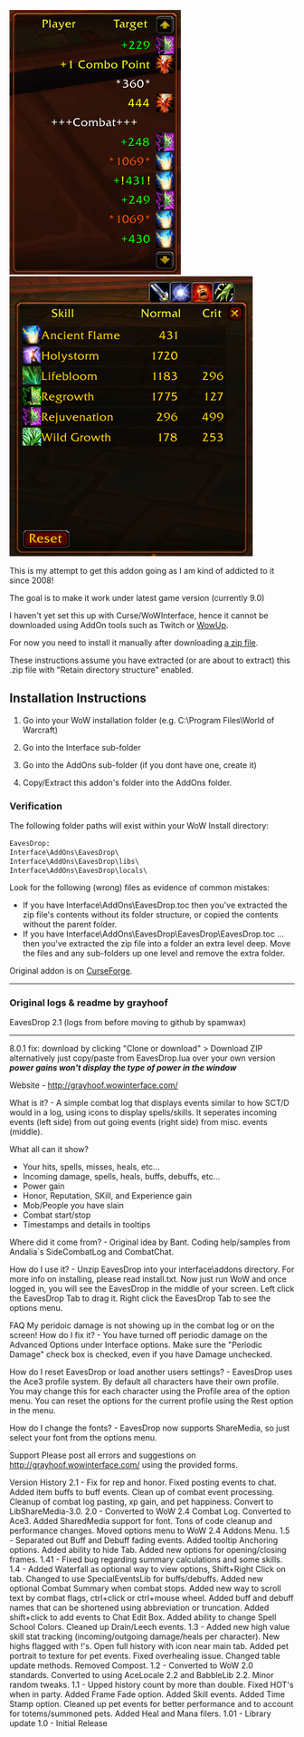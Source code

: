 ![MainFrame](eaves1.png)
![MainFrame](eaves2.png)

This is my attempt to get this addon going as I am kind of addicted to it since 2008!

The goal is to make it work under latest game version (currently 9.0)

I haven't yet set this up with Curse/WoWInterface, hence it cannot be downloaded using AddOn tools such as Twitch or [WowUp](wowup.io).

For now you need to install it manually after downloading [a zip file](https://github.com/spamwax/EavesDrop/releases/latest).

These instructions assume you have extracted (or are about to extract)
this .zip file with "Retain directory structure" enabled.

## Installation Instructions

  1. Go into your WoW installation folder
     (e.g. C:\Program Files\World of Warcraft\)

  2. Go into the Interface sub-folder

  3. Go into the AddOns sub-folder (if you dont have one, create it)

  4. Copy/Extract this addon's folder into the AddOns folder.

### Verification

  The following folder paths will exist within your WoW Install directory:

    EavesDrop:
    Interface\AddOns\EavesDrop\
    Interface\AddOns\EavesDrop\libs\
    Interface\AddOns\EavesDrop\locals\

  Look for the following (wrong) files as evidence of common mistakes:

  * If you have Interface\AddOns\EavesDrop.toc
    then you've extracted the zip file's contents without its
        folder structure, or copied the contents without the parent
        folder.
  * If you have Interface\AddOns\EavesDrop\EavesDrop\EavesDrop.toc
    ... then you've extracted the zip file into a folder an extra
        level deep. Move the files and any sub-folders up one level
        and remove the extra folder.


Original addon is on [CurseForge](https://www.curseforge.com/wow/addons/eaves-drop).

***********************************
### Original logs & readme by grayhoof
EavesDrop 2.1 (logs from before moving to github by spamwax)
***********************************

8.0.1 fix: download by clicking "Clone or download" > Download ZIP
              alternatively just copy/paste from EavesDrop.lua over your own version
    ***power gains won't display the type of power in the window***


Website - http://grayhoof.wowinterface.com/

What is it? - A simple combat log that displays events similar to how SCT/D would in a log, using icons to display spells/skills. It seperates incoming events (left side) from out going events (right side) from misc. events (middle).

What all can it show?
- Your hits, spells, misses, heals, etc...
- Incoming damage, spells, heals, buffs, debuffs, etc...
- Power gain
- Honor, Reputation, SKill, and Experience gain
- Mob/People you have slain
- Combat start/stop
- Timestamps and details in tooltips

Where did it come from? - Original idea by Bant. Coding help/samples from Andalia`s SideCombatLog and CombatChat.

How do I use it? - Unzip EavesDrop into your interface\addons directory. For more info on installing, please read install.txt. Now just run WoW and once logged in, you will see the EavesDrop in the middle of your screen. Left click the EavesDrop Tab to drag it. Right click the EavesDrop Tab to see the options menu.

FAQ
My peridoic damage is not showing up in the combat log or on the screen! How do I fix it? - You have turned off periodic damage on the Advanced Options under Interface options. Make sure the "Periodic Damage" check box is checked, even if you have Damage unchecked.

How do I reset EavesDrop or load another users settings? - EavesDrop uses the Ace3 profile system. By default all characters have their own profile. You may change this for each character using the Profile area of the option menu. You can reset the options for the current profile using the Rest option in the menu.

How do I change the fonts? - EavesDrop now supports ShareMedia, so just select your font from the options menu.

Support
Please post all errors and suggestions on http://grayhoof.wowinterface.com/ using the provided forms.

Version History
2.1 - Fix for rep and honor. Fixed posting events to chat. Added item buffs to buff events. Clean up of combat event processing. Cleanup of combat log pasting, xp gain, and pet happiness. Convert to LibShareMedia-3.0.
2.0 - Converted to WoW 2.4 Combat Log. Converted to Ace3. Added SharedMedia support for font. Tons of code cleanup and performance changes. Moved options menu to WoW 2.4 Addons Menu.
1.5 - Separated out Buff and Debuff fading events. Added tooltip Anchoring options. Added ability to hide Tab. Added new options for opening/closing frames.
1.41 - Fixed bug regarding summary calculations and some skills.
1.4 - Added Waterfall as optional way to view options, Shift+Right Click on tab. Changed to use SpecialEventsLib for buffs/debuffs. Added new optional Combat Summary when combat stops. Added new way to scroll text by combat flags, ctrl+click or ctrl+mouse wheel. Added buff and debuff names that can be shortened using abbreviation or truncation. Added shift+click to add events to Chat Edit Box. Added ability to change Spell School Colors. Cleaned up Drain/Leech events.
1.3 - Added new high value skill stat tracking (incoming/outgoing damage/heals per character). New highs flagged with !'s. Open full history with icon near main tab. Added pet portrait to texture for pet events. Fixed overhealing issue. Changed table update methods. Removed Compost.
1.2 - Converted to WoW 2.0 standards. Converted to using AceLocale 2.2 and BabbleLib 2.2. Minor random tweaks.
1.1 - Upped history count by more than double. Fixed HOT's when in party. Added Frame Fade option. Added Skill events. Added Time Stamp option. Cleaned up pet events for better performance and to account for totems/summoned pets. Added Heal and Mana filers.
1.01 - Library update
1.0 - Initial Release

